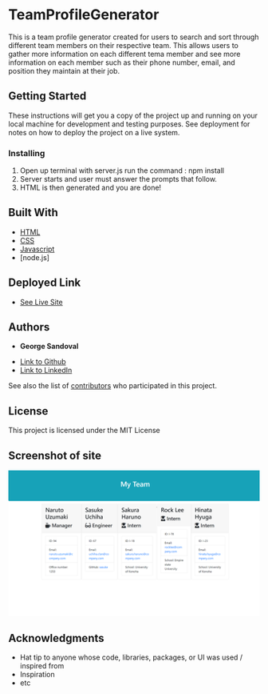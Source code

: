 # TeamProfileGenerator

This is a team profile generator created for users to search and sort through different team members on their respective team. This allows users to gather more information on each different tema member and see more information on each member such as their phone number, email, and position they maintain at their job.

## Getting Started

These instructions will get you a copy of the project up and running on your local machine for development and testing purposes. See deployment for notes on how to deploy the project on a live system.


### Installing

1. Open up terminal with server.js run the command : npm install
2. Server starts  and user must answer the prompts that follow.
3. HTML is then generated and you are done!


## Built With

* [HTML](https://developer.mozilla.org/en-US/docs/Web/HTML)
* [CSS](https://developer.mozilla.org/en-US/docs/Web/CSS)
* [Javascript](https://developer.mozilla.org/en-US/docs/Web/JavaScript)
* [node.js]
## Deployed Link

* [See Live Site](https://gsandoval09.github.io/TeamProfileGenerator/)


## Authors

* **George Sandoval** 

- [Link to Github](https://github.com/gsandoval09)
- [Link to LinkedIn](www.linkedin.com/in/george-sandoval-4467641b3)

See also the list of [contributors](https://github.com/your/project/contributors) who participated in this project.

## License

This project is licensed under the MIT License 

## Screenshot of site
![Image](teamprofile-pic.png)

## Acknowledgments

* Hat tip to anyone whose code, libraries, packages, or UI was used  / inspired from
* Inspiration
* etc

